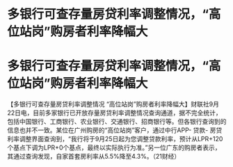# 多银行可查存量房贷利率调整情况，“高位站岗”购房者利率降幅大

# 多银行可查存量房贷利率调整情况，“高位站岗”购房者利率降幅大

【多银行可查存量房贷利率调整情况
“高位站岗”购房者利率降幅大】财联社9月22日电，目前多家银行已开放存量房贷利率调整情况查询通道，据不完全统计，包括中国银行、工商银行、农业银行、交通银行、招商银行等。但各银行查询到的信息也并不一致。某位在广州购房的“高位站岗”客户，通过中行APP-
贷款-
房贷利率调整界面查询到，“我行将于9月25日起为您调整贷款利率，预计从LPR+120个基点下调为LPR+0个基点，最终以实际执行为准。”另一位广东的购房者表示，其通过查询发现，自家首套房利率从5.5%降至4.3%。（21财经）

